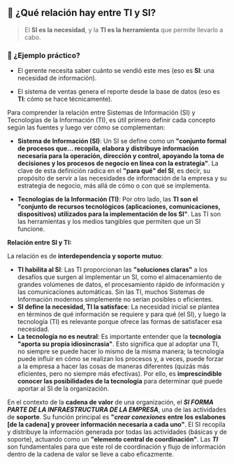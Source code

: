 

## 🔗 ¿Qué relación hay entre TI y SI?

> El **SI es la necesidad**, y la **TI es la herramienta** que permite llevarlo a cabo.

### 🧠 ¿Ejemplo práctico?

- El gerente necesita saber cuánto se vendió este mes (eso es **SI**: una necesidad de información).
    
- El sistema de ventas genera el reporte desde la base de datos (eso es **TI**: cómo se hace técnicamente).
    



Para comprender la relación entre Sistemas de Información (SI) y Tecnologías de la Información (TI), es útil primero definir cada concepto según las fuentes y luego ver cómo se complementan:

- **Sistema de Información (SI)**: Un SI se define como un **"conjunto formal de procesos que... recopila, elabora y distribuye información necesaria para la operación, dirección y control, apoyando la toma de decisiones y los procesos de negocio en línea con la estrategia"**. La clave de esta definición radica en el **"para qué" del SI**, es decir, su propósito de servir a las necesidades de información de la empresa y su estrategia de negocio, más allá de cómo o con qué se implementa.
    
- **Tecnologías de la Información (TI)**: Por otro lado, las **TI son el "conjunto de recursos tecnológicos (aplicaciones, comunicaciones, dispositivos) utilizados para la implementación de los SI"**. Las TI son las herramientas y los medios tangibles que permiten que un SI funcione.
    

**Relación entre SI y TI:**

La relación es de **interdependencia y soporte mutuo**:

- **TI habilita al SI**: Las TI proporcionan las **"soluciones claras"** a los desafíos que surgen al implementar un SI, como el almacenamiento de grandes volúmenes de datos, el procesamiento rápido de información y las comunicaciones automáticas. Sin las TI, muchos Sistemas de Información modernos simplemente no serían posibles o eficientes.
- **SI define la necesidad, TI la satisface**: La necesidad inicial se plantea en términos de qué información se requiere y para qué (el SI), y luego la tecnología (TI) es relevante porque ofrece las formas de satisfacer esa necesidad.
- **La tecnología no es neutral**: Es importante entender que la **tecnología "aporta su propia idiosincrasia"**. Esto significa que al adoptar una TI, no siempre se puede hacer lo mismo de la misma manera; la tecnología puede influir en cómo se realizan los procesos y, a veces, puede forzar a la empresa a hacer las cosas de maneras diferentes (quizás más eficientes, pero no siempre más efectivas). Por ello, es **imprescindible conocer las posibilidades de la tecnología** para determinar qué puede aportar al SI de la organización.

En el contexto de la **cadena de valor** de una organización, el ***SI FORMA PARTE DE LA INFRAESTRUCTURA DE LA EMPRESA***, una de las actividades de **soporte**. Su función principal es **"*crear conexiones* entre los eslabones [de la cadena] y proveer información necesaria a cada uno"**. El SI recopila y distribuye la información generada por todas las actividades (básicas y de soporte), actuando como un **"elemento central de coordinación"**. Las ***TI*** son fundamentales para que este rol de coordinación y flujo de información dentro de la cadena de valor se lleve a cabo eficazmente.